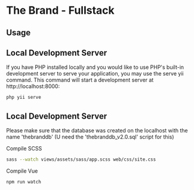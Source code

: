 # The Brand - Fullstack

## Usage

Local Development Server
----- 
If you have PHP installed locally and you would like to use PHP's built-in development server to serve your application, you may use the serve yii command. This command will start a development server at http://localhost:8000:
```bash
php yii serve
```

Local Development Server
----- 
Please make sure that the database was created on the localhost with the name 'thebranddb'
(U need the 'thebranddb_v2.0.sql' script for this)

Compile SCSS
```bash
sass --watch views/assets/sass/app.scss web/css/site.css
```

Compile Vue
```bash
npm run watch
```



